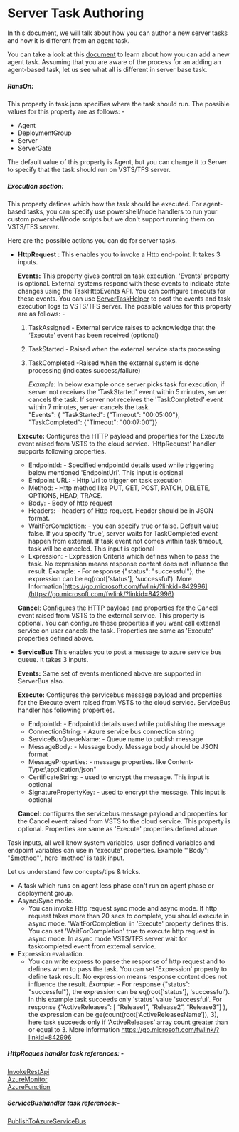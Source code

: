 # Server Task Authoring

In this document, we will talk about how you can author a new server tasks and how it is different from an agent task.

You can take a look at this [document](https://docs.microsoft.com/en-us/vsts/extend/develop/add-build-task) to learn about how you can add a new agent task. Assuming that you are aware of the process for an adding an agent-based task, let us see what all is different in server base task.

##### RunsOn:
This property in task.json specifies where the task should run. The possible values for this property are as follows: -

- Agent
- DeploymentGroup
- Server
- ServerGate

The default value of this property is Agent, but you can change it to Server to specify that the task should run on VSTS/TFS server.

##### Execution section:
This property defines which how the task should be executed. For agent-based tasks, you can specify use powershell/node handlers to run your custom powershell/node scripts but we don&#39;t support running them on VSTS/TFS server.

Here are the possible actions you can do for server tasks.

- **HttpRequest** :
This enables you to invoke a Http end-point. It takes 3 inputs.

    **Events:** This property gives control on task execution. &#39;Events&#39; property is optional. External systems respond with these events to indicate state changes using the TaskHttpEvents API.  You can configure timeouts for these events. You can use [ServerTaskHelper](https://github.com/Microsoft/vsts-rm-extensions/tree/master/ServerTaskHelper) to post the events and task execution logs to VSTS/TFS server. The possible values for this property are as follows: -
    1.  TaskAssigned - External service raises to acknowledge that the ‘Execute’ event has been received (optional)
    2.  TaskStarted - Raised when the external service starts processing
    3.  TaskCompleted -Raised when the external system is done processing (indicates success/failure)
    
         *Example*:  In below example once server picks task for execution, if server not receives the &#39;TaskStarted&#39; event within 5 minutes, server cancels the task. If server not receives the &#39;TaskCompleted&#39; event within 7 minutes, server cancels the task.         
   "Events": { "TaskStarted": {"Timeout": "00:05:00"}, "TaskCompleted": {"Timeout": "00:07:00"}}

    **Execute:** Configures the HTTP payload and properties for the Execute event raised from VSTS to the cloud service.  'HttpRequest' handler supports following properties.
    - EndpointId: - Specified endpointId details used while triggering below mentioned &#39;EndpointUrl&#39;. This input is optional
    - Endpoint URL: - Http Url to trigger on task execution
    - Method: - Http method like PUT, GET, POST, PATCH, DELETE, OPTIONS, HEAD, TRACE.
    - Body: - Body of http request
    - Headers: - headers of Http request. Header should be in JSON format.
    - WaitForCompletion: -  you can specify true or false. Default value false. If you specify &#39;true&#39;, server waits for TaskCompleted event happen from external. If task event not comes within task timeout, task will be canceled. This input is optional
    - Expression: - Expression Criteria which defines when to pass the task. No expression means response content does not influence the result. Example: - For response {&quot;status&quot;: &quot;successful&quot;}, the expression can be eq(root[&#39;status&#39;], &#39;successful&#39;). More Information[https://go.microsoft.com/fwlink/?linkid=842996](https://go.microsoft.com/fwlink/?linkid=842996)

    **Cancel**: Configures the HTTP payload and properties for the Cancel event raised from VSTS to the external service. This property is optional.  You can configure these properties if you want call external service on user cancels the task. Properties are same as 'Execute' properties defined above.

- **ServiceBus**
This enables you to post a message to azure service bus queue. It takes 3 inputs.

    **Events:** Same set of events mentioned above are supported in ServerBus also.
    
    **Execute:** Configures the servicebus message payload and properties for the Execute event raised from VSTS to the cloud service. ServiceBus handler has following properties.
    - EndpointId: - EndpointId details used while publishing the message
    - ConnectionString: - Azure service bus connection string
    - ServiceBusQueueName: - Queue name to publish message
    - MessageBody: - Message body. Message body should be JSON format
    - MessageProperties: - message properties. like Content-Type:\application/json&quot;
    - CertificateString: -  used to encrypt the message. This input is optional
    - SignaturePropertyKey: - used to encrypt the message. This input is optional
  
    **Cancel**:  configures the servicebus message payload and properties for the Cancel event raised from VSTS to the cloud service. This property is optional. Properties are same as 'Execute' properties defined above.

Task inputs, all well know system variables, user defined variables and endpoint variables can use in 'execute' properties. Example '"Body": "$method"', here 'method' is task input.
     
Let us understand few concepts/tips &amp; tricks.

- A task which runs on agent less phase can&#39;t run on agent phase or deployment group.
- Async/Sync mode.
  - You can invoke Http request sync mode and async mode. If http request takes more than 20 secs to complete, you should execute in async mode. &#39;WaitForCompletion&#39; in &#39;Execute&#39; property defines this. You can set &#39;WaitForCompletion&#39; true to execute http request in async mode. In async mode VSTS/TFS server wait for taskcompleted event from external service.
- Expression evaluation.
  - You can write express to parse the response of http request and to defines when to pass the task. You can set &#39;Expression&#39; property to define task result. No expression means response content does not influence the result.
     *Example*: - For response {"status”: "successful"}, the expression can be eq(root['status'], 'successful'). In this example task succeeds only 'status' value 'successful'.  For response {“ActiveReleases”: [ “Release1”, “Release2”, “Release3”] }, the expression can be  ge(count(root[‘ActiveReleasesName’]), 3), here task succeeds only if ‘ActiveReleases’ array count greater than or equal to 3. More Information https://go.microsoft.com/fwlink/?linkid=842996

##### HttpReques handler task references: -
  [InvokeRestApi](https://github.com/Microsoft/vsts-tasks/blob/master/Tasks/InvokeRestApi/task.json)  
  [AzureMonitor](https://github.com/Microsoft/vsts-tasks/blob/master/Tasks/AzureMonitor/task.json)  
  [AzureFunction](https://github.com/Microsoft/vsts-tasks/blob/master/Tasks/AzureFunction/task.json)

##### ServiceBushandler task references:-
  [PublishToAzureServiceBus](https://github.com/Microsoft/vsts-tasks/blob/master/Tasks/PublishToAzureServiceBus/task.json)
